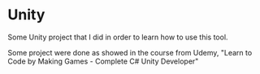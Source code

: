 # Unity
Some Unity project that I did in order to learn how to use this tool.

Some project were done as showed in the course from Udemy, "Learn to Code by Making Games - Complete C# Unity Developer"
